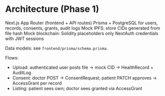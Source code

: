 # Architecture (Phase 1)

 Next.js App Router (frontend + API routes)
 Prisma + PostgreSQL for users, records, consents, grants, audit logs
 Mock IPFS: store CIDs generated from file hash
 Mock blockchain: Solidity placeholders only
 NextAuth credentials with JWT sessions

 Data models: see `frontend/prisma/schema.prisma`.

 Flows:
 - Upload: authenticated user posts file -> mock CID -> HealthRecord + AuditLog
 - Consent: doctor POST -> ConsentRequest; patient PATCH approves -> AccessGrant per record
 - Listing: patient sees own; doctor sees granted via AccessGrant

